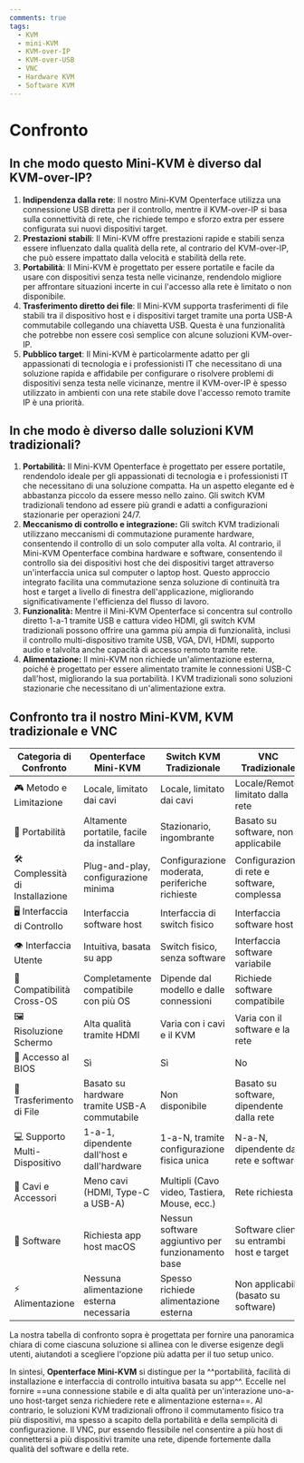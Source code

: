 ```yaml
---
comments: true
tags:
  - KVM
  - mini-KVM
  - KVM-over-IP
  - KVM-over-USB
  - VNC
  - Hardware KVM
  - Software KVM
---
```


# Confronto

## **In che modo questo Mini-KVM è diverso dal KVM-over-IP?**

1. **Indipendenza dalla rete**: Il nostro Mini-KVM Openterface utilizza una connessione USB diretta per il controllo, mentre il KVM-over-IP si basa sulla connettività di rete, che richiede tempo e sforzo extra per essere configurata sui nuovi dispositivi target.
2. **Prestazioni stabili**: Il Mini-KVM offre prestazioni rapide e stabili senza essere influenzato dalla qualità della rete, al contrario del KVM-over-IP, che può essere impattato dalla velocità e stabilità della rete.
3. **Portabilità**: Il Mini-KVM è progettato per essere portatile e facile da usare con dispositivi senza testa nelle vicinanze, rendendolo migliore per affrontare situazioni incerte in cui l'accesso alla rete è limitato o non disponibile.
4. **Trasferimento diretto dei file**: Il Mini-KVM supporta trasferimenti di file stabili tra il dispositivo host e i dispositivi target tramite una porta USB-A commutabile collegando una chiavetta USB. Questa è una funzionalità che potrebbe non essere così semplice con alcune soluzioni KVM-over-IP.
6. **Pubblico target**: Il Mini-KVM è particolarmente adatto per gli appassionati di tecnologia e i professionisti IT che necessitano di una soluzione rapida e affidabile per configurare o risolvere problemi di dispositivi senza testa nelle vicinanze, mentre il KVM-over-IP è spesso utilizzato in ambienti con una rete stabile dove l'accesso remoto tramite IP è una priorità.

## **In che modo è diverso dalle soluzioni KVM tradizionali?**

1. **Portabilità:** Il Mini-KVM Openterface è progettato per essere portatile, rendendolo ideale per gli appassionati di tecnologia e i professionisti IT che necessitano di una soluzione compatta. Ha un aspetto elegante ed è abbastanza piccolo da essere messo nello zaino. Gli switch KVM tradizionali tendono ad essere più grandi e adatti a configurazioni stazionarie per operazioni 24/7.
2. **Meccanismo di controllo e integrazione:** Gli switch KVM tradizionali utilizzano meccanismi di commutazione puramente hardware, consentendo il controllo di un solo computer alla volta. Al contrario, il Mini-KVM Openterface combina hardware e software, consentendo il controllo sia dei dispositivi host che dei dispositivi target attraverso un'interfaccia unica sul computer o laptop host. Questo approccio integrato facilita una commutazione senza soluzione di continuità tra host e target a livello di finestra dell'applicazione, migliorando significativamente l'efficienza del flusso di lavoro.
3. **Funzionalità:** Mentre il Mini-KVM Openterface si concentra sul controllo diretto 1-a-1 tramite USB e cattura video HDMI, gli switch KVM tradizionali possono offrire una gamma più ampia di funzionalità, inclusi il controllo multi-dispositivo tramite USB, VGA, DVI, HDMI, supporto audio e talvolta anche capacità di accesso remoto tramite rete.
4. **Alimentazione:** Il mini-KVM non richiede un'alimentazione esterna, poiché è progettato per essere alimentato tramite le connessioni USB-C dall'host, migliorando la sua portabilità. I KVM tradizionali sono soluzioni stazionarie che necessitano di un'alimentazione extra.

## **Confronto tra il nostro Mini-KVM, KVM tradizionale e VNC**

| Categoria di Confronto     | Openterface Mini-KVM                         | Switch KVM Tradizionale                       | VNC Tradizionale                                 |
|----------------------------|----------------------------------------------|-----------------------------------------------|--------------------------------------------------|
| 🎮 Metodo e Limitazione    | Locale, limitato dai cavi                    | Locale, limitato dai cavi                     | Locale/Remoto, limitato dalla rete               |
| 🚀 Portabilità             | Altamente portatile, facile da installare    | Stazionario, ingombrante                      | Basato su software, non applicabile              |
| 🛠️ Complessità di Installazione | Plug-and-play, configurazione minima           | Configurazione moderata, periferiche richieste | Configurazione di rete e software, complessa     |
| 🖥️ Interfaccia di Controllo    | Interfaccia software host                   | Interfaccia di switch fisico                  | Interfaccia software host                        |
| 👁️ Interfaccia Utente     | Intuitiva, basata su app                     | Switch fisico, senza software                 | Interfaccia software variabile                   |
| 🔄 Compatibilità Cross-OS  | Completamente compatibile con più OS         | Dipende dal modello e dalle connessioni       | Richiede software compatibile                    |
| 🖼️ Risoluzione Schermo    | Alta qualità tramite HDMI                    | Varia con i cavi e il KVM                     | Varia con il software e la rete                  |
| 🔑 Accesso al BIOS         | Sì                                           | Sì                                            | No                                               |
| 📁 Trasferimento di File   | Basato su hardware tramite USB-A commutabile | Non disponibile                               | Basato su software, dipendente dalla rete        |
| 💻 Supporto Multi-Dispositivo | 1-a-1, dipendente dall'host e dall'hardware | 1-a-N, tramite configurazione fisica unica    | N-a-N, dipendente da rete e software             |
| 🔌 Cavi e Accessori        | Meno cavi (HDMI, Type-C a USB-A)             | Multipli (Cavo video, Tastiera, Mouse, ecc.)  | Rete richiesta                                   |
| 📱 Software                | Richiesta app host macOS                     | Nessun software aggiuntivo per funzionamento base | Software client su entrambi host e target       |
| ⚡️ Alimentazione          | Nessuna alimentazione esterna necessaria     | Spesso richiede alimentazione esterna         | Non applicabile (basato su software)             |

La nostra tabella di confronto sopra è progettata per fornire una panoramica chiara di come ciascuna soluzione si allinea con le diverse esigenze degli utenti, aiutandoti a scegliere l'opzione più adatta per il tuo setup unico.

In sintesi, **Openterface Mini-KVM** si distingue per la ^^portabilità, facilità di installazione e interfaccia di controllo intuitiva basata su app^^. Eccelle nel fornire ==una connessione stabile e di alta qualità per un'interazione uno-a-uno host-target senza richiedere rete e alimentazione esterna==. Al contrario, le soluzioni KVM tradizionali offrono il commutamento fisico tra più dispositivi, ma spesso a scapito della portabilità e della semplicità di configurazione. Il VNC, pur essendo flessibile nel consentire a più host di connettersi a più dispositivi tramite una rete, dipende fortemente dalla qualità del software e della rete.

